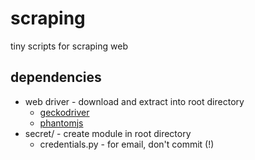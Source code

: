 # scraping
tiny scripts for scraping web

## dependencies

* web driver - download and extract into root directory
    * [geckodriver](https://github.com/mozilla/geckodriver/releases/download/v0.15.0/geckodriver-v0.15.0-arm7hf.tar.gz "Geckodriver")
    * [phantomjs](https://bitbucket.org/ariya/phantomjs/downloads/phantomjs-2.1.1-linux-x86_64.tar.bz2 "PhantomJS")
* secret/ - create module in root directory
    * credentials.py - for email, don't commit (!)
